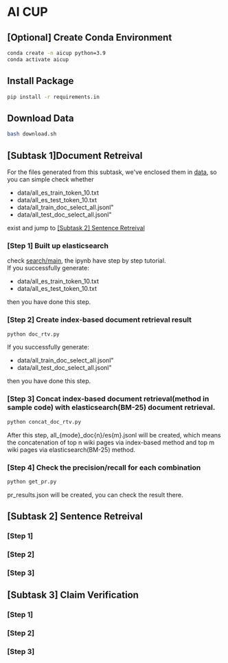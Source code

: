 # AI CUP

## [Optional] Create Conda Environment
```bash
conda create -n aicup python=3.9
conda activate aicup
```

## Install Package
```bash
pip install -r requirements.in
```

## Download Data
```bash
bash download.sh
```
## [Subtask 1]Document Retreival
For the files generated from this subtask, we've enclosed them in [data](data), so you can simple check whether
- data/all_es_train_token_10.txt
- data/all_es_test_token_10.txt
- data/all_train_doc_select_all.jsonl"
- data/all_test_doc_select_all.jsonl"

exist and jump to [[Subtask 2] Sentence Retreival](#SR)
### [Step 1] Built up elasticsearch
check [search/main](search/main.ipynb), the ipynb have step by step tutorial. <br>
If you successfully generate:
- data/all_es_train_token_10.txt
- data/all_es_test_token_10.txt

then you have done this step.

### [Step 2] Create index-based document retrieval result
```bash
python doc_rtv.py
```
If you successfully generate:
- data/all_train_doc_select_all.jsonl"
- data/all_test_doc_select_all.jsonl"

then you have done this step.

### [Step 3] Concat index-based document retrieval(method in sample code) with elasticsearch(BM-25) document retrieval.
```bash
python concat_doc_rtv.py
```
After this step, all_{mode}_doc{n}/es{m}.jsonl will be created, which means the concatenation of top n wiki pages via index-based method and top m wiki pages via elasticsearch(BM-25) method.

### [Step 4] Check the precision/recall for each combination
```bash
python get_pr.py
```
pr_results.json will be created, you can check the result there.

## <div id="SR">[Subtask 2] Sentence Retreival</div>
### [Step 1]
### [Step 2]
### [Step 3]
## [Subtask 3] Claim Verification
### [Step 1]
### [Step 2]
### [Step 3]
